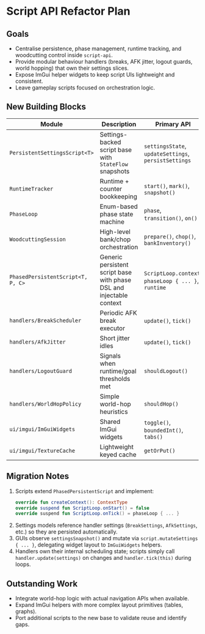 # Script API Refactor Plan

## Goals

- Centralise persistence, phase management, runtime tracking, and woodcutting control inside `script-api`.
- Provide modular behaviour handlers (breaks, AFK jitter, logout guards, world hopping) that own their settings slices.
- Expose ImGui helper widgets to keep script UIs lightweight and consistent.
- Leave gameplay scripts focused on orchestration logic.

## New Building Blocks

| Module | Description | Primary API |
| --- | --- | --- |
| `PersistentSettingsScript<T>` | Settings-backed script base with `StateFlow` snapshots | `settingsState`, `updateSettings`, `persistSettings` |
| `RuntimeTracker` | Runtime + counter bookkeeping | `start()`, `mark()`, `snapshot()` |
| `PhaseLoop` | Enum-based phase state machine | `phase`, `transition()`, `on()` |
| `WoodcuttingSession` | High-level bank/chop orchestration | `prepare()`, `chop()`, `bankInventory()` |
| `PhasedPersistentScript<T, P, C>` | Generic persistent script base with phase DSL and injectable context | `ScriptLoop.context`, `phaseLoop { ... }`, `runtime` |
| `handlers/BreakScheduler` | Periodic AFK break executor | `update()`, `tick()` |
| `handlers/AfkJitter` | Short jitter idles | `update()`, `tick()` |
| `handlers/LogoutGuard` | Signals when runtime/goal thresholds met | `shouldLogout()` |
| `handlers/WorldHopPolicy` | Simple world-hop heuristics | `shouldHop()` |
| `ui/imgui/ImGuiWidgets` | Shared ImGui widgets | `toggle()`, `boundedInt()`, `tabs()` |
| `ui/imgui/TextureCache` | Lightweight keyed cache | `getOrPut()` |

## Migration Notes

1. Scripts extend `PhasedPersistentScript` and implement:
   ```kotlin
   override fun createContext(): ContextType
   override suspend fun ScriptLoop.onStart() = false
   override suspend fun ScriptLoop.onTick() = phaseLoop { ... }
   ```
2. Settings models reference handler settings (`BreakSettings`, `AfkSettings`, etc.) so they are persisted automatically.
3. GUIs observe `settingsSnapshot()` and mutate via `script.mutateSettings { ... }`, delegating widget layout to `ImGuiWidgets` helpers.
4. Handlers own their internal scheduling state; scripts simply call `handler.update(settings)` on changes and `handler.tick(this)` during loops.

## Outstanding Work

- Integrate world-hop logic with actual navigation APIs when available.
- Expand ImGui helpers with more complex layout primitives (tables, graphs).
- Port additional scripts to the new base to validate reuse and identify gaps.

